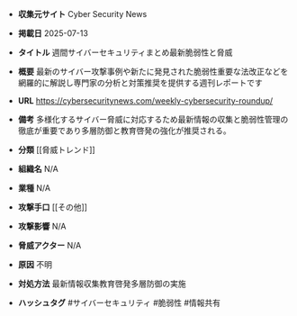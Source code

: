 - **収集元サイト**
Cyber Security News

- **掲載日**
2025-07-13

- **タイトル**
週間サイバーセキュリティまとめ最新脆弱性と脅威

- **概要**
最新のサイバー攻撃事例や新たに発見された脆弱性重要な法改正などを網羅的に解説し専門家の分析と対策推奨を提供する週刊レポートです

- **URL**
https://cybersecuritynews.com/weekly-cybersecurity-roundup/

- **備考**
多様化するサイバー脅威に対応するため最新情報の収集と脆弱性管理の徹底が重要であり多層防御と教育啓発の強化が推奨される。

- **分類**
[[脅威トレンド]]

- **組織名**
N/A

- **業種**
N/A

- **攻撃手口**
[[その他]]

- **攻撃影響**
N/A

- **脅威アクター**
N/A

- **原因**
不明

- **対処方法**
最新情報収集教育啓発多層防御の実施

- **ハッシュタグ**
#サイバーセキュリティ #脆弱性 #情報共有
